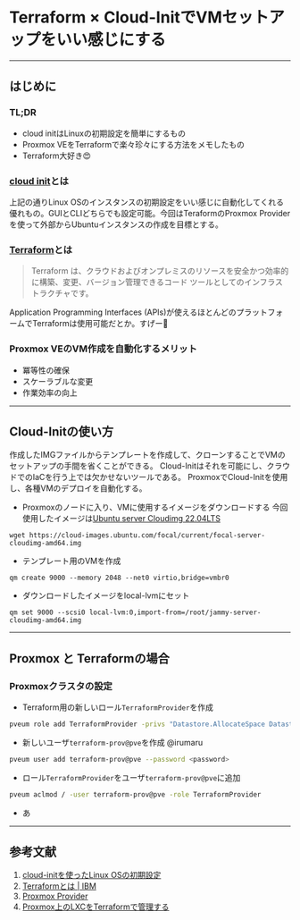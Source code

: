 # Terraform × Cloud-InitでVMセットアップをいい感じにする

---

## はじめに

### TL;DR

- cloud initはLinuxの初期設定を簡単にするもの
- Proxmox VEをTerraformで楽々珍々にする方法をメモしたもの
- Terraform大好き😍

### [cloud init][cloud-initを使ったLinux OSの初期設定]とは

上記の通りLinux OSのインスタンスの初期設定をいい感じに自動化してくれる優れもの。GUIとCLIどちらでも設定可能。今回はTeraformのProxmox Providerを使って外部からUbuntuインスタンスの作成を目標とする。

### [Terraform][Terraformとは | IBM]とは

> Terraform は、クラウドおよびオンプレミスのリソースを安全かつ効率的に構築、変更、バージョン管理できるコード ツールとしてのインフラストラクチャです。

Application Programming Interfaces (APIs)が使えるほとんどのプラットフォームでTerraformは使用可能だとか。すげー🙌

### Proxmox VEのVM作成を自動化するメリット

- 冪等性の確保
- スケーラブルな変更
- 作業効率の向上

---

## Cloud-Initの使い方

作成したIMGファイルからテンプレートを作成して、クローンすることでVMのセットアップの手間を省くことができる。
Cloud-Initはそれを可能にし、クラウドでのIaCを行う上では欠かせないツールである。
ProxmoxでCloud-Initを使用し、各種VMのデプロイを自動化する。

- Proxmoxのノードに入り、VMに使用するイメージをダウンロードする
  今回使用したイメージは[Ubuntu server Cloudimg 22.04LTS](https://cloud-images.ubuntu.com/)
  
```
wget https://cloud-images.ubuntu.com/focal/current/focal-server-cloudimg-amd64.img
```

- テンプレート用のVMを作成

```
qm create 9000 --memory 2048 --net0 virtio,bridge=vmbr0
```

- ダウンロードしたイメージをlocal-lvmにセット
  
```
qm set 9000 --scsi0 local-lvm:0,import-from=/root/jammy-server-cloudimg-amd64.img
```

---

## Proxmox と Terraformの場合

### Proxmoxクラスタの設定

- Terraform用の新しいロール`TerraformProvider`を作成

```bash
pveum role add TerraformProvider -privs "Datastore.AllocateSpace Datastore.Audit Pool.Allocate Sys.Audit Sys.Console Sys.Modify VM.Allocate VM.Audit VM.Clone VM.Config.CDROM VM.Config.Cloudinit VM.Config.CPU VM.Config.Disk VM.Config.HWType VM.Config.Memory VM.Config.Network VM.Config.Options VM.Migrate VM.Monitor VM.PowerMgmt SDN.Use"
```

- 新しいユーザ`terraform-prov@pve`を作成 @irumaru

```bash
pveum user add terraform-prov@pve --password <password>
```

- ロール`TerraformProvider`をユーザ`terraform-prov@pve`に追加

```bash
pveum aclmod / -user terraform-prov@pve -role TerraformProvider
```

- あ

---

## 参考文献

1. [cloud-initを使ったLinux OSの初期設定]
2. [Terraformとは | IBM]
3. [Proxmox Provider]
4. [Proxmox上のLXCをTerraformで管理する]

[cloud-initを使ったLinux OSの初期設定]: https://qiita.com/yamada-hakase/items/40fa2cbb5ed669aaa85b
[Terraformとは | IBM]: https://www.ibm.com/jp-ja/topics/terraform
[Proxmox Provider]: https://registry.terraform.io/providers/Telmate/proxmox/latest/docs
[Proxmox上のLXCをTerraformで管理する]: https://zenn.dev/bootjp/articles/692e8058e346b6